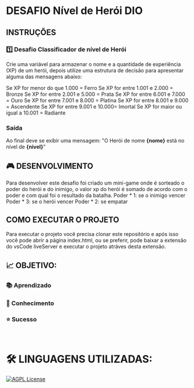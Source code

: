 # DESAFIO Nível de Herói DIO 

## INSTRUÇÕES
### 1️⃣ Desafio Classificador de nível de Herói
Crie uma variável para armazenar o nome e a quantidade de experiência (XP) de um herói, depois utilize uma estrutura de decisão para apresentar alguma das mensagens abaixo:

Se XP for menor do que 1.000 = Ferro
Se XP for entre 1.001 e 2.000 = Bronze
Se XP for entre 2.001 e 5.000 = Prata
Se XP for entre 6.001 e 7.000 = Ouro
Se XP for entre 7.001 e 8.000 = Platina
Se XP for entre 8.001 e 9.000 = Ascendente
Se XP for entre 9.001 e 10.000= Imortal
Se XP for maior ou igual a 10.001 = Radiante

### Saída

Ao final deve se exibir uma mensagem:
"O Herói de nome **{nome}** está no nível de **{nivel}**"

## 🎮 DESENVOLVIMENTO
Para desenvolver este desafio foi criado um mini-game onde é sorteado o poder do herói e do inimigo, o valor xp do herói é somado de acordo com o poder e com qual foi o resultado da batalha.
Poder * 1: se o inimigo vencer 
Poder * 3: se o herói vencer 
Poder * 2: se empatar 

## COMO EXECUTAR O PROJETO
Para executar o projeto você precisa clonar este repositório e após isso você pode abrir a página index.html, ou se preferir, pode baixar a extensão do vsCode liveServer e executar o projeto atráves desta extensão.

## **📈 OBJETIVO:**
### 📚 Aprendizado
### 🧠 Conhecimento
### ⭐ Sucesso
<br>

# **🛠 LINGUAGENS UTILIZADAS:**
[![AGPL License](https://img.shields.io/badge/JAVASCRIPT-yellow.svg)](http://www.gnu.org/licenses/agpl-3.0)
<br><br>